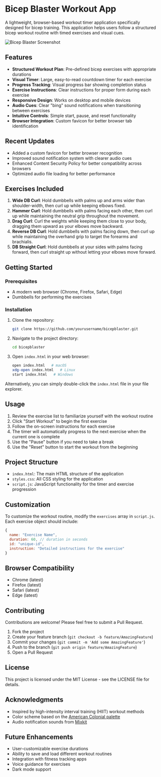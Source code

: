 # Bicep Blaster Workout App

A lightweight, browser-based workout timer application specifically designed for bicep training. This application helps users follow a structured bicep workout routine with timed exercises and visual cues.

![Bicep Blaster Screenshot](https://placeholder-for-screenshot.png)

## Features

- **Structured Workout Plan**: Pre-defined bicep exercises with appropriate durations
- **Visual Timer**: Large, easy-to-read countdown timer for each exercise
- **Progress Tracking**: Visual progress bar showing completion status
- **Exercise Instructions**: Clear instructions for proper form during each exercise
- **Responsive Design**: Works on desktop and mobile devices
- **Audio Cues**: Clear "bing" sound notifications when transitioning between exercises
- **Intuitive Controls**: Simple start, pause, and reset functionality
- **Browser Integration**: Custom favicon for better browser tab identification

## Recent Updates

- Added a custom favicon for better browser recognition
- Improved sound notification system with clearer audio cues
- Enhanced Content Security Policy for better compatibility across browsers
- Optimized audio file loading for better performance

## Exercises Included

1. **Wide DB Curl**: Hold dumbbells with palms up and arms wider than shoulder-width, then curl up while keeping elbows fixed.
2. **Hammer Curl**: Hold dumbbells with palms facing each other, then curl up while maintaining the neutral grip throughout the movement.
3. **Drag Curl**: Curl the weights while keeping them close to your body, dragging them upward as your elbows move backward.
4. **Reverse DB Curl**: Hold dumbbells with palms facing down, then curl up while maintaining the overhand grip to target the forearms and brachialis.
5. **DB Straight Curl**: Hold dumbbells at your sides with palms facing forward, then curl straight up without letting your elbows move forward.

## Getting Started

### Prerequisites

- A modern web browser (Chrome, Firefox, Safari, Edge)
- Dumbbells for performing the exercises

### Installation

1. Clone the repository:

   ```bash
   git clone https://github.com/yourusername/bicepblaster.git
   ```

2. Navigate to the project directory:

   ```bash
   cd bicepblaster
   ```

3. Open `index.html` in your web browser:

   ```bash
   open index.html   # macOS
   xdg-open index.html   # Linux
   start index.html   # Windows
   ```

Alternatively, you can simply double-click the `index.html` file in your file explorer.

## Usage

1. Review the exercise list to familiarize yourself with the workout routine
2. Click "Start Workout" to begin the first exercise
3. Follow the on-screen instructions for each exercise
4. The timer will automatically progress to the next exercise when the current one is complete
5. Use the "Pause" button if you need to take a break
6. Use the "Reset" button to start the workout from the beginning

## Project Structure

- `index.html`: The main HTML structure of the application
- `styles.css`: All CSS styling for the application
- `script.js`: JavaScript functionality for the timer and exercise progression

## Customization

To customize the workout routine, modify the `exercises` array in `script.js`. Each exercise object should include:

```javascript
{
  name: "Exercise Name",
  duration: 60, // duration in seconds
  id: "unique-id",
  instruction: "Detailed instructions for the exercise"
}
```

## Browser Compatibility

- Chrome (latest)
- Firefox (latest)
- Safari (latest)
- Edge (latest)

## Contributing

Contributions are welcome! Please feel free to submit a Pull Request.

1. Fork the project
2. Create your feature branch (`git checkout -b feature/AmazingFeature`)
3. Commit your changes (`git commit -m 'Add some AmazingFeature'`)
4. Push to the branch (`git push origin feature/AmazingFeature`)
5. Open a Pull Request

## License

This project is licensed under the MIT License - see the LICENSE file for details.

## Acknowledgments

- Inspired by high-intensity interval training (HIIT) workout methods
- Color scheme based on the [American Colonial palette](https://coolors.co/palette/e63946-f1faee-a8dadc-457b9d-1d3557)
- Audio notification sounds from [Mixkit](https://mixkit.co/)

## Future Enhancements

- User-customizable exercise durations
- Ability to save and load different workout routines
- Integration with fitness tracking apps
- Voice guidance for exercises
- Dark mode support

